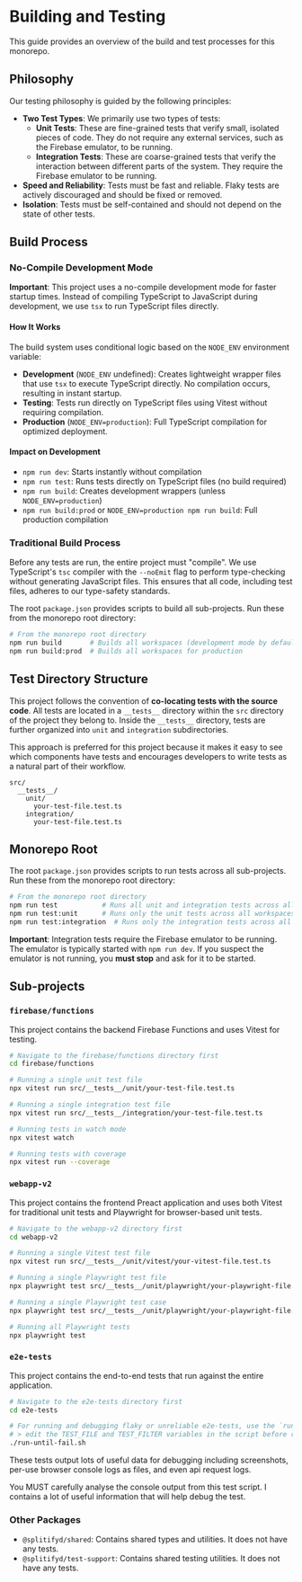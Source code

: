 # Building and Testing

This guide provides an overview of the build and test processes for this monorepo.

## Philosophy

Our testing philosophy is guided by the following principles:

- **Two Test Types**: We primarily use two types of tests:
    - **Unit Tests**: These are fine-grained tests that verify small, isolated pieces of code. They do not require any external services, such as the Firebase emulator, to be running.
    - **Integration Tests**: These are coarse-grained tests that verify the interaction between different parts of the system. They require the Firebase emulator to be running.
- **Speed and Reliability**: Tests must be fast and reliable. Flaky tests are actively discouraged and should be fixed or removed.
- **Isolation**: Tests must be self-contained and should not depend on the state of other tests.

## Build Process

### No-Compile Development Mode

**Important**: This project uses a no-compile development mode for faster startup times. Instead of compiling TypeScript to JavaScript during development, we use `tsx` to run TypeScript files directly.

#### How It Works

The build system uses conditional logic based on the `NODE_ENV` environment variable:

- **Development** (`NODE_ENV` undefined): Creates lightweight wrapper files that use `tsx` to execute TypeScript directly. No compilation occurs, resulting in instant startup.
- **Testing**: Tests run directly on TypeScript files using Vitest without requiring compilation.
- **Production** (`NODE_ENV=production`): Full TypeScript compilation for optimized deployment.

#### Impact on Development

- `npm run dev`: Starts instantly without compilation
- `npm run test`: Runs tests directly on TypeScript files (no build required)
- `npm run build`: Creates development wrappers (unless `NODE_ENV=production`)
- `npm run build:prod` or `NODE_ENV=production npm run build`: Full production compilation

### Traditional Build Process

Before any tests are run, the entire project must "compile". We use TypeScript's `tsc` compiler with the `--noEmit` flag to perform type-checking without generating JavaScript files. This ensures that all code, including test files, adheres to our type-safety standards.

The root `package.json` provides scripts to build all sub-projects. Run these from the monorepo root directory:

```bash
# From the monorepo root directory
npm run build       # Builds all workspaces (development mode by default)
npm run build:prod  # Builds all workspaces for production
```

## Test Directory Structure

This project follows the convention of **co-locating tests with the source code**. All tests are located in a `__tests__` directory within the `src` directory of the project they belong to. Inside the `__tests__` directory, tests are further organized into `unit` and `integration` subdirectories.

This approach is preferred for this project because it makes it easy to see which components have tests and encourages developers to write tests as a natural part of their workflow.

```
src/
  __tests__/
    unit/
      your-test-file.test.ts
    integration/
      your-test-file.test.ts
```

## Monorepo Root

The root `package.json` provides scripts to run tests across all sub-projects. Run these from the monorepo root directory:

```bash
# From the monorepo root directory
npm run test           # Runs all unit and integration tests across all workspaces
npm run test:unit      # Runs only the unit tests across all workspaces
npm run test:integration  # Runs only the integration tests across all workspaces
```

**Important**: Integration tests require the Firebase emulator to be running. The emulator is typically started with `npm run dev`. If you suspect the emulator is not running, you **must stop** and ask for it to be started.

## Sub-projects

### `firebase/functions`

This project contains the backend Firebase Functions and uses Vitest for testing.

```bash
# Navigate to the firebase/functions directory first
cd firebase/functions

# Running a single unit test file
npx vitest run src/__tests__/unit/your-test-file.test.ts

# Running a single integration test file
npx vitest run src/__tests__/integration/your-test-file.test.ts

# Running tests in watch mode
npx vitest watch

# Running tests with coverage
npx vitest run --coverage
```

### `webapp-v2`

This project contains the frontend Preact application and uses both Vitest for traditional unit tests and Playwright for browser-based unit tests.

```bash
# Navigate to the webapp-v2 directory first
cd webapp-v2

# Running a single Vitest test file
npx vitest run src/__tests__/unit/vitest/your-vitest-file.test.ts

# Running a single Playwright test file
npx playwright test src/__tests__/unit/playwright/your-playwright-file.playwright.test.ts

# Running a single Playwright test case
npx playwright test src/__tests__/unit/playwright/your-playwright-file.playwright.test.t --grep "should..."

# Running all Playwright tests
npx playwright test
```

### `e2e-tests`

This project contains the end-to-end tests that run against the entire application.

```bash
# Navigate to the e2e-tests directory first
cd e2e-tests

# For running and debugging flaky or unreliable e2e-tests, use the `run-until-fail.sh` script:
# > edit the TEST_FILE and TEST_FILTER variables in the script before running it
./run-until-fail.sh
```

These tests output lots of useful data for debugging including screenshots, per-use browser console logs as files, and even api request logs.

You MUST carefully analyse the console output from this test script. I contains a lot of useful information that will help debug the test.


### Other Packages

- `@splitifyd/shared`: Contains shared types and utilities. It does not have any tests.
- `@splitifyd/test-support`: Contains shared testing utilities. It does not have any tests.
